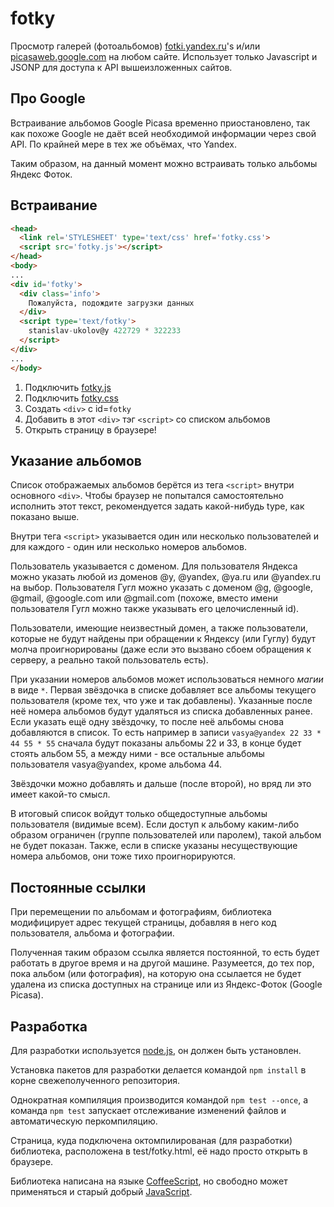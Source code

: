 # fotky

Просмотр галерей (фотоальбомов)
[fotki.yandex.ru](http://fotki.yandex.ru/)'s и/или
[picasaweb.google.com](https://picasaweb.google.com)
на любом сайте. Использует только Javascript и JSONP для доступа к API
вышеизложенных сайтов.

## Про Google

Встраивание альбомов Google Picasa временно приостановлено,
так как похоже Google не даёт всей необходимой информации через свой API.
По крайней мере в тех же объёмах, что Yandex.

Таким образом, на данный момент можно встраивать только альбомы Яндекс Фоток.

## Встраивание

``` html
<head>
  <link rel='STYLESHEET' type='text/css' href='fotky.css'>
  <script src='fotky.js'></script>
</head>
<body>
...
<div id='fotky'>
  <div class='info'>
    Пожалуйста, подождите загрузки данных
  </div>
  <script type='text/fotky'>
    stanislav-ukolov@y 422729 * 322233
  </script>
</div>
...
</body>
```

1. Подключить [fotky.js](/fotky.js)
1. Подключить [fotky.css](/test/fotky.css)
1. Создать `<div>` с id=`fotky`
1. Добавить в этот `<div>` тэг `<script>` со списком альбомов
1. Открыть страницу в браузере!

## Указание альбомов

Список отображаемых альбомов берётся из тега `<script>` внутри основного `<div>`.
Чтобы браузер не попытался самостоятельно исполнить этот текст, рекомендуется задать
какой-нибудь type, как показано выше.

Внутри тега `<script>` указывается один или несколько пользователей
и для каждого - один или несколько номеров альбомов.

Пользователь указывается с доменом. Для пользователя Яндекса можно указать любой из доменов
@y, @yandex, @ya.ru или @yandex.ru на выбор. Пользователя Гугл можно указать с доменом
@g, @google, @gmail, @google.com или @gmail.com
(похоже, вместо имени пользователя Гугл можно также указывать его целочисленный id).

Пользователи, имеющие неизвестный домен, а также пользователи, которые не будут
найдены при обращении к Яндексу (или Гуглу) будут молча проигнорированы
(даже если это вызвано сбоем обращения к серверу, а реально такой пользователь есть).

При указании номеров альбомов может использоваться немного _магии_ в виде `*`.
Первая звёздочка в списке добавляет все альбомы текущего пользователя
(кроме тех, что уже и так добавлены). Указанные после неё номера альбомов будут
удаляться из списка добавленных ранее. Если указать ещё одну звёздочку, то после неё
альбомы снова добавляются в список. То есть например в записи
`vasya@yandex 22 33 * 44 55 * 55` сначала будут показаны альбомы 22 и 33,
в конце будет стоять альбом 55, а между ними - все остальные альбомы пользователя
vasya@yandex, кроме альбома 44.

Звёздочки можно добавлять и дальше (после второй), но вряд ли это имеет какой-то смысл.

В итоговый список войдут только общедоступные альбомы пользователя (видимые всем).
Если доступ к альбому каким-либо образом ограничен (группе пользователей или паролем),
такой альбом не будет показан. Также, если в списке указаны несуществующие номера альбомов,
они тоже тихо проигнорируются.

## Постоянные ссылки

При перемещении по альбомам и фотографиям, библиотека модифицирует адрес текущей страницы,
добавляя в него код пользователя, альбома и фотографии.

Полученная таким образом ссылка является постоянной, то есть будет работать в другое время и на другой
машине. Разумеется, до тех пор, пока альбом (или фотография), на которую она ссылается не будет
удалена из списка доступных на странице или из Яндекс-Фоток (Google Picasa).

## Разработка

Для разработки используется [node.js](http://nodejs.org/), он должен быть установлен.

Установка пакетов для разработки делается командой `npm install` в корне свежеполученного репозитория.

Однократная компиляция производится командой `npm test --once`,
а команда `npm test` запускает отслеживание изменений файлов и автоматическую перкомпиляцию.

Страница, куда подключена октомпилированая (для разработки) библиотека, расположена в test/fotky.html,
её надо просто открыть в браузере.

Библиотека написана на языке [CoffeeScript](http://coffeescript.org/),
но свободно может применяться и старый добрый [JavaScript](http://ru.wikipedia.org/wiki/JavaScript).
